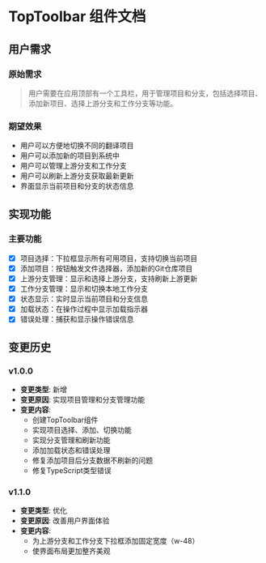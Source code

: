 # TopToolbar 组件文档

## 用户需求
### 原始需求
> 用户需要在应用顶部有一个工具栏，用于管理项目和分支，包括选择项目、添加新项目、选择上游分支和工作分支等功能。

### 期望效果
- 用户可以方便地切换不同的翻译项目
- 用户可以添加新的项目到系统中
- 用户可以管理上游分支和工作分支
- 用户可以刷新上游分支获取最新更新
- 界面显示当前项目和分支的状态信息

## 实现功能
### 主要功能
- [x] 项目选择：下拉框显示所有可用项目，支持切换当前项目
- [x] 添加项目：按钮触发文件选择器，添加新的Git仓库项目
- [x] 上游分支管理：显示和选择上游分支，支持刷新上游更新
- [x] 工作分支管理：显示和切换本地工作分支
- [x] 状态显示：实时显示当前项目和分支信息
- [x] 加载状态：在操作过程中显示加载指示器
- [x] 错误处理：捕获和显示操作错误信息

## 变更历史
### v1.0.0
- **变更类型**: 新增
- **变更原因**: 实现项目管理和分支管理功能
- **变更内容**: 
  - 创建TopToolbar组件
  - 实现项目选择、添加、切换功能
  - 实现分支管理和刷新功能
  - 添加加载状态和错误处理
  - 修复添加项目后分支数据不刷新的问题
  - 修复TypeScript类型错误

### v1.1.0
- **变更类型**: 优化
- **变更原因**: 改善用户界面体验
- **变更内容**: 
  - 为上游分支和工作分支下拉框添加固定宽度（w-48）
  - 使界面布局更加整齐美观 